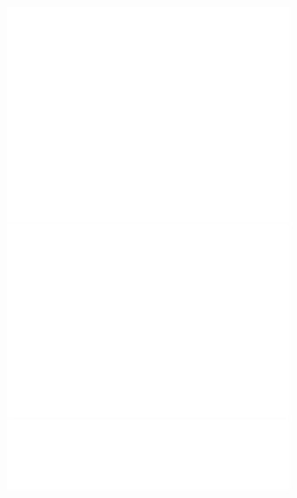 ![Metrics](/metrics.base.svg)
![Calendar](/metrics.plugin.isocalendar.fullyear.svg)
![Languages](/metrics.plugin.languages.indepth.svg)
